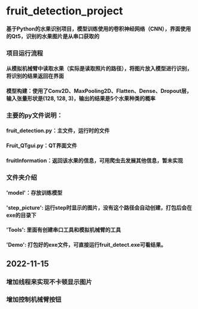 # fruit_detection_project

#### 基于Python的水果识别项目，模型训练使用的卷积神经网络（CNN），界面使用的Qt5，识别的水果图片是从串口获取的

### 项目运行流程
#### 从模拟机械臂中读取水果（实际是读取照片的路径），将图片放入模型进行识别，将识别的结果返回在界面

#### 模型构建：使用了Conv2D、MaxPooling2D、Flatten、Dense、Dropout层，输入张量形状是(128, 128, 3)，输出的结果是5个水果种类的概率

### 主要的py文件说明：
#### fruit_detection.py：主文件，运行时的文件

#### Fruit_QTgui.py：QT界面文件

#### fruitInformation：返回该水果的信息，可用爬虫去发展其他信息，暂未实现

### 文件夹介绍
#### 'model'：存放训练模型
#### 'step_picture': 运行step时显示的图片，没有这个路径会自动创建，打包后会在exe的目录下
#### 'Tools': 里面有创建串口工具和模拟机械臂的工具
#### 'Demo': 打包好的exe文件，可直接运行fruit_detect.exe可看结果。

## 2022-11-15
### 增加线程来实现不卡顿显示图片
### 增加控制机械臂按钮
